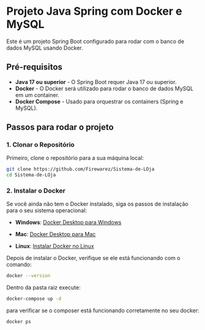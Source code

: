 # Projeto Java Spring com Docker e MySQL

Este é um projeto Spring Boot configurado para rodar com o banco de dados MySQL usando Docker. 

## Pré-requisitos

- **Java 17 ou superior** - O Spring Boot requer Java 17 ou superior.
- **Docker** - O Docker será utilizado para rodar o banco de dados MySQL em um container.
- **Docker Compose** - Usado para orquestrar os containers (Spring e MySQL).

## Passos para rodar o projeto

### 1. **Clonar o Repositório**

Primeiro, clone o repositório para a sua máquina local:

```bash
git clone https://github.com/Firewarez/Sistema-de-LOja
cd Sistema-de-LOja
```

### 2. Instalar o Docker
Se você ainda não tem o Docker instalado, siga os passos de instalação para o seu sistema operacional:

- **Windows**: [Docker Desktop para Windows](https://www.docker.com/products/docker-desktop)

- **Mac**: [Docker Desktop para Mac](https://www.docker.com/products/docker-desktop)

- **Linux**: [Instalar Docker no Linux](https://docs.docker.com/engine/install/)

Depois de instalar o Docker, verifique se ele está funcionando com o comando:

```bash
docker --version
```

Dentro da pasta raiz execute:

```bash
docker-compose up -d
```

para verificar se o composer está funcionando corretamente no seu docker:
```bash
docker ps
```
